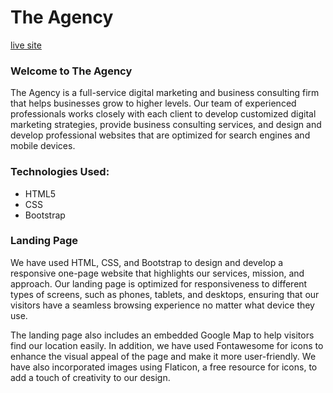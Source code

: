 # The Agency
 
<a href="https://the-agency-site.netlify.app/" target="_blank" rel="noreferrer noopener">live site</a>

<h3>Welcome to The Agency</h3>
<p>The Agency is a full-service digital marketing and business consulting firm that helps businesses grow to higher levels. Our team of experienced professionals works closely with each client to develop customized digital marketing strategies, provide business consulting services, and design and develop professional websites that are optimized for search engines and mobile devices.</p>

<h3>Technologies Used:</h3>

* HTML5
* CSS
* Bootstrap

<h3>Landing Page</h3>
<p>We have used HTML, CSS, and Bootstrap to design and develop a responsive one-page website that highlights our services, mission, and approach. Our landing page is optimized for responsiveness to different types of screens, such as phones, tablets, and desktops, ensuring that our visitors have a seamless browsing experience no matter what device they use.</p>

<p>The landing page also includes an embedded Google Map to help visitors find our location easily. In addition, we have used Fontawesome for icons to enhance the visual appeal of the page and make it more user-friendly. We have also incorporated images using Flaticon, a free resource for icons, to add a touch of creativity to our design.</p>


